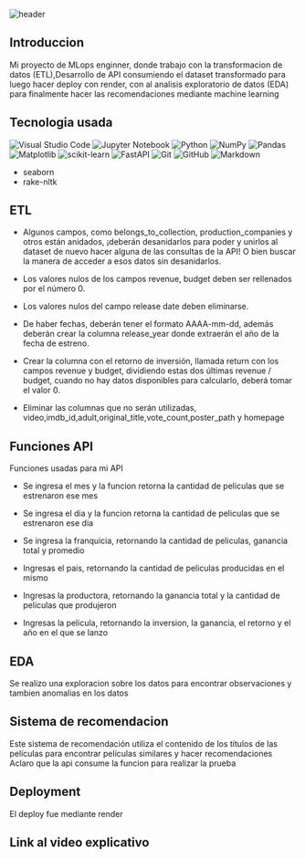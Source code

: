 ![header](https://capsule-render.vercel.app/api?type=waving&height=190&section=header&text=%20Machine%20Learning%20Operations%20(MLOps)%20Project&fontSize=30&&color=957DAD&fontColor=ffffff&fontAlignY=35)

## Introduccion 
<p align="justify">

Mi proyecto de MLops enginner, donde trabajo con la transformacion de datos (ETL),Desarrollo de API consumiendo el dataset transformado para luego hacer deploy con render, con al analisis exploratorio de datos (EDA) para finalmente hacer las recomendaciones mediante machine learning

</p>

<div align="center">
 
</div>
 
## Tecnologia usada
![Visual Studio Code](https://img.shields.io/badge/Visual%20Studio%20Code-0078d7.svg?style=for-the-badge&logo=visual-studio-code&logoColor=white)
![Jupyter Notebook](https://img.shields.io/badge/jupyter-%23FA0F00.svg?style=for-the-badge&logo=jupyter&logoColor=white)
![Python](https://img.shields.io/badge/python-3670A0?style=for-the-badge&logo=python&logoColor=ffdd54)
![NumPy](https://img.shields.io/badge/numpy-%23013243.svg?style=for-the-badge&logo=numpy&logoColor=white)
![Pandas](https://img.shields.io/badge/pandas-%23150458.svg?style=for-the-badge&logo=pandas&logoColor=white)
![Matplotlib](https://img.shields.io/badge/Matplotlib-%23ffffff.svg?style=for-the-badge&logo=Matplotlib&logoColor=black)
![scikit-learn](https://img.shields.io/badge/scikit--learn-%23F7931E.svg?style=for-the-badge&logo=scikit-learn&logoColor=white)
![FastAPI](https://img.shields.io/badge/FastAPI-005571?style=for-the-badge&logo=fastapi)
![Git](https://img.shields.io/badge/git-%23F05033.svg?style=for-the-badge&logo=git&logoColor=white)
![GitHub](https://img.shields.io/badge/github-%23121011.svg?style=for-the-badge&logo=github&logoColor=white)
![Markdown](https://img.shields.io/badge/markdown-%23000000.svg?style=for-the-badge&logo=markdown&logoColor=white)
- seaborn 
- rake-nltk

## ETL

- Algunos campos, como belongs_to_collection, production_companies y otros están anidados, ¡deberán desanidarlos para poder y unirlos al dataset de nuevo hacer alguna de las consultas de la API! O bien buscar la manera de acceder a esos datos sin desanidarlos.

- Los valores nulos de los campos revenue, budget deben ser rellenados por el número 0.

- Los valores nulos del campo release date deben eliminarse.

- De haber fechas, deberán tener el formato AAAA-mm-dd, además deberán crear la columna release_year donde extraerán el año de la fecha de estreno.

- Crear la columna con el retorno de inversión, llamada return con los campos revenue y budget, dividiendo estas dos últimas revenue / budget, cuando no hay datos disponibles para calcularlo, deberá tomar el valor 0.

- Eliminar las columnas que no serán utilizadas, video,imdb_id,adult,original_title,vote_count,poster_path y homepage

## Funciones API

Funciones usadas para mi API

- Se ingresa el mes y la funcion retorna la cantidad de peliculas que se estrenaron ese mes 

- Se ingresa el dia y la funcion retorna la cantidad de peliculas que se estrenaron ese dia

- Se ingresa la franquicia, retornando la cantidad de peliculas, ganancia total y promedio

- Ingresas el pais, retornando la cantidad de peliculas producidas en el mismo

- Ingresas la productora, retornando la ganancia total y la cantidad de peliculas que produjeron

- Ingresas la pelicula, retornando la inversion, la ganancia, el retorno y el año en el que se lanzo

## EDA

Se realizo una exploracion sobre los datos para encontrar observaciones y tambien anomalias en los datos


## Sistema de recomendacion

Este sistema de recomendación utiliza el contenido de los títulos de las películas para encontrar películas similares y hacer recomendaciones 
Aclaro que la api consume la funcion para realizar la prueba


## Deployment

 El deploy fue mediante render

## Link al video explicativo